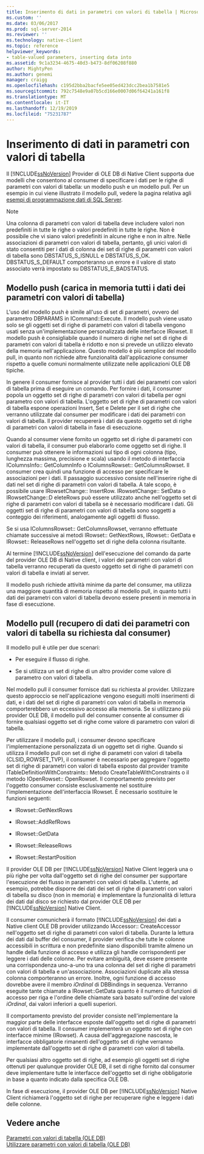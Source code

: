 ```yaml
---
title: Inserimento di dati in parametri con valori di tabella | Microsoft Docs
ms.custom: ''
ms.date: 03/06/2017
ms.prod: sql-server-2014
ms.reviewer: ''
ms.technology: native-client
ms.topic: reference
helpviewer_keywords:
- table-valued parameters, inserting data into
ms.assetid: 9c1a3234-4675-40d3-b473-8df06208f880
author: MightyPen
ms.author: genemi
manager: craigg
ms.openlocfilehash: c195d2bba2bacfe5ee05ed423dcc2bea1b7581e5
ms.sourcegitcommit: 792c7548e9a07b5cd166e0007d06f64241a161f8
ms.translationtype: MT
ms.contentlocale: it-IT
ms.lasthandoff: 12/19/2019
ms.locfileid: "75231787"
---
```

# <a name="inserting-data-into-table-valued-parameters"></a>Inserimento di dati in parametri con valori di tabella
  Il [!INCLUDE[ssNoVersion](../../includes/ssnoversion-md.md)] Provider di OLE DB di Native Client supporta due modelli che consentono al consumer di specificare i dati per le righe di parametri con valori di tabella: un modello push e un modello pull. Per un esempio in cui viene illustrato il modello pull, vedere la pagina relativa agli [esempi di programmazione dati di SQL Server](https://msftdpprodsamples.codeplex.com/).  
  
> [!NOTE]  
>  Una colonna di parametri con valori di tabella deve includere valori non predefiniti in tutte le righe o valori predefiniti in tutte le righe. Non è possibile che vi siano valori predefiniti in alcune righe e non in altre. Nelle associazioni di parametri con valori di tabella, pertanto, gli unici valori di stato consentiti per i dati di colonna dei set di righe di parametri con valori di tabella sono DBSTATUS_S_ISNULL e DBSTATUS_S_OK. DBSTATUS_S_DEFAULT comporteranno un errore e il valore di stato associato verrà impostato su DBSTATUS_E_BADSTATUS.  
  
## <a name="push-model-loads-all-table-valued-paremeter-data-in-memory"></a>Modello push (carica in memoria tutti i dati dei parametri con valori di tabella)  
 L'uso del modello push è simile all'uso di set di parametri, ovvero del parametro DBPARAMS in ICommand::Execute. Il modello push viene usato solo se gli oggetti set di righe di parametri con valori di tabella vengono usati senza un'implementazione personalizzata delle interfacce IRowset. Il modello push è consigliabile quando il numero di righe nel set di righe di parametri con valori di tabella è ridotto e non si prevede un utilizzo elevato della memoria nell'applicazione. Questo modello è più semplice del modello pull, in quanto non richiede altre funzionalità dall'applicazione consumer rispetto a quelle comuni normalmente utilizzate nelle applicazioni OLE DB tipiche.  
  
 In genere il consumer fornisce al provider tutti i dati dei parametri con valori di tabella prima di eseguire un comando. Per fornire i dati, il consumer popola un oggetto set di righe di parametri con valori di tabella per ogni parametro con valori di tabella. L'oggetto set di righe di parametri con valori di tabella espone operazioni Insert, Set e Delete per il set di righe che verranno utilizzate dal consumer per modificare i dati dei parametri con valori di tabella. Il provider recupererà i dati da questo oggetto set di righe di parametri con valori di tabella in fase di esecuzione.  
  
 Quando al consumer viene fornito un oggetto set di righe di parametri con valori di tabella, il consumer può elaborarlo come oggetto set di righe. Il consumer può ottenere le informazioni sul tipo di ogni colonna (tipo, lunghezza massima, precisione e scala) usando il metodo di interfaccia IColumnsInfo:: GetColumnInfo o IColumnsRowset:: GetColumnsRowset. Il consumer crea quindi una funzione di accesso per specificare le associazioni per i dati. Il passaggio successivo consiste nell'inserire righe di dati nel set di righe di parametri con valori di tabella. A tale scopo, è possibile usare IRowsetChange:: InsertRow. IRowsetChange:: SetData o IRowsetChange::D eleteRows può essere utilizzato anche nell'oggetto set di righe di parametri con valori di tabella se è necessario modificare i dati. Gli oggetti set di righe di parametri con valori di tabella sono soggetti a conteggio dei riferimenti, analogamente agli oggetti di flusso.  
  
 Se si usa IColumnsRowset:: GetColumnsRowset, verranno effettuate chiamate successive ai metodi IRowset:: GetNextRows, IRowset:: GetData e IRowset:: ReleaseRows nell'oggetto set di righe della colonna risultante.  
  
 Al termine [!INCLUDE[ssNoVersion](../../includes/ssnoversion-md.md)] dell'esecuzione del comando da parte del provider OLE DB di Native client, i valori dei parametri con valori di tabella verranno recuperati da questo oggetto set di righe di parametri con valori di tabella e inviati al server.  
  
 Il modello push richiede attività minime da parte del consumer, ma utilizza una maggiore quantità di memoria rispetto al modello pull, in quanto tutti i dati dei parametri con valori di tabella devono essere presenti in memoria in fase di esecuzione.  
  
## <a name="pull-model-obtaining-table-valued-parameter-data-on-demand-from-the-consumer"></a>Modello pull (recupero di dati dei parametri con valori di tabella su richiesta dal consumer)  
 Il modello pull è utile per due scenari:  
  
-   Per eseguire il flusso di righe.  
  
-   Se si utilizza un set di righe di un altro provider come valore di parametro con valori di tabella.  
  
 Nel modello pull il consumer fornisce dati su richiesta al provider. Utilizzare questo approccio se nell'applicazione vengono eseguiti molti inserimenti di dati, e i dati del set di righe di parametri con valori di tabella in memoria comporterebbero un eccessivo accesso alla memoria. Se si utilizzano più provider OLE DB, il modello pull del consumer consente al consumer di fornire qualsiasi oggetto set di righe come valore di parametro con valori di tabella.  
  
 Per utilizzare il modello pull, i consumer devono specificare l'implementazione personalizzata di un oggetto set di righe. Quando si utilizza il modello pull con set di righe di parametri con valori di tabella (CLSID_ROWSET_TVP), il consumer è necessario per aggregare l'oggetto set di righe di parametri con valori di tabella esposto dal provider tramite ITableDefinitionWithConstraints:: Metodo CreateTableWithConstraints o il metodo IOpenRowset:: OpenRowset. Il comportamento previsto per l'oggetto consumer consiste esclusivamente nel sostituire l'implementazione dell'interfaccia IRowset. È necessario sostituire le funzioni seguenti:  
  
-   IRowset::GetNextRows  
  
-   IRowset::AddRefRows  
  
-   IRowset::GetData  
  
-   IRowset::ReleaseRows  
  
-   IRowset::RestartPosition  
  
 Il provider OLE DB per [!INCLUDE[ssNoVersion](../../includes/ssnoversion-md.md)] Native Client leggerà una o più righe per volta dall'oggetto set di righe del consumer per supportare l'esecuzione del flusso in parametri con valori di tabella. L'utente, ad esempio, potrebbe disporre dei dati dei set di righe di parametri con valori di tabella su disco (non in memoria) e implementare la funzionalità di lettura dei dati dal disco se richiesto dal provider OLE DB per [!INCLUDE[ssNoVersion](../../includes/ssnoversion-md.md)] Native Client.  
  
 Il consumer comunicherà il formato [!INCLUDE[ssNoVersion](../../includes/ssnoversion-md.md)] dei dati a Native client OLE DB provider utilizzando IAccessor:: CreateAccessor nell'oggetto set di righe di parametri con valori di tabella. Durante la lettura dei dati dal buffer del consumer, il provider verifica che tutte le colonne accessibili in scrittura e non predefinite siano disponibili tramite almeno un handle della funzione di accesso e utilizza gli handle corrispondenti per leggere i dati delle colonne. Per evitare ambiguità, deve essere presente una corrispondenza uno-a-uno tra una colonna del set di righe di parametri con valori di tabella e un'associazione. Associazioni duplicate alla stessa colonna comporteranno un errore. Inoltre, ogni funzione di accesso dovrebbe avere il membro *iOrdinal* di DBBindings in sequenza. Verranno eseguite tante chiamate a IRowset::GetData quanto è il numero di funzioni di accesso per riga e l'ordine delle chiamate sarà basato sull'ordine del valore *iOrdinal*, dai valori inferiori a quelli superiori.  
  
 Il comportamento previsto del provider consiste nell'implementare la maggior parte delle interfacce esposte dall'oggetto set di righe di parametri con valori di tabella. Il consumer implementerà un oggetto set di righe con interfacce minime (IRowset). A causa dell'aggregazione nascosta, le interfacce obbligatorie rimanenti dell'oggetto set di righe verranno implementate dall'oggetto set di righe di parametri con valori di tabella.  
  
 Per qualsiasi altro oggetto set di righe, ad esempio gli oggetti set di righe ottenuti per qualunque provider OLE DB, il set di righe fornito dal consumer deve implementare tutte le interfacce dell'oggetto set di righe obbligatorie in base a quanto indicato dalla specifica OLE DB.  
  
 In fase di esecuzione, il provider OLE DB per [!INCLUDE[ssNoVersion](../../includes/ssnoversion-md.md)] Native Client richiamerà l'oggetto set di righe per recuperare righe e leggere i dati delle colonne.  
  
## <a name="see-also"></a>Vedere anche  
 [Parametri con valori di tabella &#40;OLE DB&#41;](table-valued-parameters-ole-db.md)   
 [Utilizzare parametri con valori di tabella &#40;OLE DB&#41;](../native-client-ole-db-how-to/use-table-valued-parameters-ole-db.md)  
  
